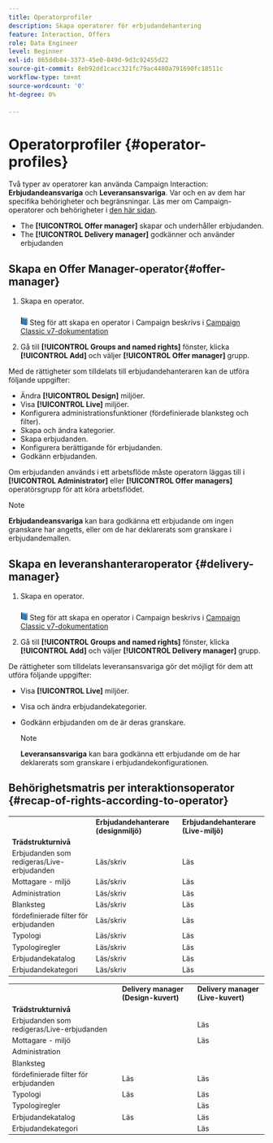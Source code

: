 ```yaml
---
title: Operatorprofiler
description: Skapa operatorer för erbjudandehantering
feature: Interaction, Offers
role: Data Engineer
level: Beginner
exl-id: 865ddb84-3373-45e0-849d-9d3c92455d22
source-git-commit: 8eb92dd1cacc321fc79ac4480a791690fc18511c
workflow-type: tm+mt
source-wordcount: '0'
ht-degree: 0%

---
```


# Operatorprofiler {#operator-profiles}

Två typer av operatorer kan använda Campaign Interaction: **Erbjudandeansvariga** och **Leveransansvariga**. Var och en av dem har specifika behörigheter och begränsningar. Läs mer om Campaign-operatorer och behörigheter i [den här sidan](../start/permissions.md).

* The **[!UICONTROL Offer manager]** skapar och underhåller erbjudanden.
* The **[!UICONTROL Delivery manager]** godkänner och använder erbjudanden

## Skapa en Offer Manager-operator{#offer-manager}

1. Skapa en operator.

   ![](../assets/do-not-localize/book.png) Steg för att skapa en operator i Campaign beskrivs i [Campaign Classic v7-dokumentation](https://experienceleague.adobe.com/docs/campaign-classic/using/getting-started/permissions/access-management-operators.html)

1. Gå till **[!UICONTROL Groups and named rights]** fönster, klicka **[!UICONTROL Add]** och väljer **[!UICONTROL Offer manager]** grupp.

Med de rättigheter som tilldelats till erbjudandehanteraren kan de utföra följande uppgifter:

* Ändra **[!UICONTROL Design]** miljöer.
* Visa **[!UICONTROL Live]** miljöer.
* Konfigurera administrationsfunktioner (fördefinierade blanksteg och filter).
* Skapa och ändra kategorier.
* Skapa erbjudanden.
* Konfigurera berättigande för erbjudanden.
* Godkänn erbjudanden.

Om erbjudanden används i ett arbetsflöde måste operatorn läggas till i **[!UICONTROL Administrator]** eller **[!UICONTROL Offer managers]** operatörsgrupp för att köra arbetsflödet.

>[!NOTE]
>
>**Erbjudandeansvariga** kan bara godkänna ett erbjudande om ingen granskare har angetts, eller om de har deklarerats som granskare i erbjudandemallen.

## Skapa en leveranshanteraroperator {#delivery-manager}

1. Skapa en operator.

   ![](../assets/do-not-localize/book.png) Steg för att skapa en operator i Campaign beskrivs i [Campaign Classic v7-dokumentation](https://experienceleague.adobe.com/docs/campaign-classic/using/getting-started/permissions/access-management-operators.html)

1. Gå till **[!UICONTROL Groups and named rights]** fönster, klicka **[!UICONTROL Add]** och väljer **[!UICONTROL Delivery manager]** grupp.

De rättigheter som tilldelats leveransansvariga gör det möjligt för dem att utföra följande uppgifter:

* Visa **[!UICONTROL Live]** miljöer.
* Visa och ändra erbjudandekategorier.
* Godkänn erbjudanden om de är deras granskare.

   >[!NOTE]
   >
   >**Leveransansvariga** kan bara godkänna ett erbjudande om de har deklarerats som granskare i erbjudandekonfigurationen.

## Behörighetsmatris per interaktionsoperator {#recap-of-rights-according-to-operator}

<table> 
 <tbody> 
  <tr> 
   <td> </td> 
   <td> <strong>Erbjudandehanterare (designmiljö)</strong><br /> </td> 
   <td> <strong>Erbjudandehanterare (Live-miljö)</strong><br /> </td> 
  </tr> 
  <tr> 
   <td> <strong>Trädstrukturnivå</strong><br /> </td> 
   <td> </td> 
   <td> </td> 
  </tr> 
  <tr> 
   <td> Erbjudanden som redigeras/Live-erbjudanden<br /> </td> 
   <td> Läs/skriv<br /> </td> 
   <td> Läs<br /> </td> 
  </tr> 
  <tr> 
   <td> Mottagare - miljö<br /> </td> 
   <td> Läs/skriv<br /> </td> 
   <td> Läs<br /> </td> 
  </tr> 
  <tr> 
   <td> Administration<br /> </td> 
   <td> Läs/skriv<br /> </td> 
   <td> Läs<br /> </td> 
  </tr> 
  <tr> 
   <td> Blanksteg<br /> </td> 
   <td> Läs/skriv<br /> </td> 
   <td> Läs<br /> </td> 
  </tr> 
  <tr> 
   <td> fördefinierade filter för erbjudanden<br /> </td> 
   <td> Läs/skriv<br /> </td> 
   <td> Läs<br /> </td> 
  </tr> 
  <tr> 
   <td> Typologi<br /> </td> 
   <td> Läs/skriv<br /> </td> 
   <td> Läs<br /> </td> 
  </tr> 
  <tr> 
   <td> Typologiregler<br /> </td> 
   <td> Läs/skriv<br /> </td> 
   <td> Läs<br /> </td> 
  </tr> 
  <tr> 
   <td> Erbjudandekatalog<br /> </td> 
   <td> Läs/skriv<br /> </td> 
   <td> Läs<br /> </td> 
  </tr> 
  <tr> 
   <td> Erbjudandekategori<br /> </td> 
   <td> Läs/skriv<br /> </td> 
   <td> Läs<br /> </td> 
  </tr> 
 </tbody> 
</table>

<table> 
 <tbody> 
  <tr> 
   <td> </td> 
   <td> <strong>Delivery manager (Design-kuvert)</strong><br /> </td> 
   <td> <strong>Delivery manager (Live-kuvert)</strong><br /> </td> 
  </tr> 
  <tr> 
   <td> <strong>Trädstrukturnivå</strong><br /> </td> 
   <td> </td> 
   <td> </td> 
  </tr> 
  <tr> 
   <td> Erbjudanden som redigeras/Live-erbjudanden<br /> </td> 
   <td> </td> 
   <td> Läs<br /> </td> 
  </tr> 
  <tr> 
   <td> Mottagare - miljö<br /> </td> 
   <td> </td> 
   <td> Läs<br /> </td> 
  </tr> 
  <tr> 
   <td> Administration<br /> </td> 
   <td> </td> 
   <td> </td> 
  </tr> 
  <tr> 
   <td> Blanksteg<br /> </td> 
   <td> </td> 
   <td> </td> 
  </tr> 
  <tr> 
   <td> fördefinierade filter för erbjudanden<br /> </td> 
   <td> Läs<br /> </td> 
   <td> Läs<br /> </td> 
  </tr> 
  <tr> 
   <td> Typologi<br /> </td> 
   <td> Läs<br /> </td> 
   <td> Läs<br /> </td> 
  </tr> 
  <tr> 
   <td> Typologiregler<br /> </td> 
   <td> </td> 
   <td> Läs<br /> </td> 
  </tr> 
  <tr> 
   <td> Erbjudandekatalog<br /> </td> 
   <td> Läs<br /> </td> 
   <td> Läs<br /> </td> 
  </tr> 
  <tr> 
   <td> Erbjudandekategori<br /> </td> 
   <td> </td> 
   <td> Läs<br /> </td> 
  </tr> 
 </tbody> 
</table>
